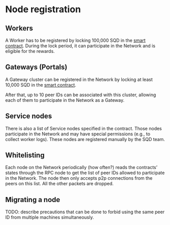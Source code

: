 # Node registration

## Workers

A Worker has to be registered by locking 100,000 SQD in the [smart contract](https://github.com/subsquid/subsquid-network-contracts/blob/5f07739900de708ce03223a9163aa694356c773e/packages/contracts/src/WorkerRegistration.sol). During the lock period, it can participate in the Network and is eligible for the rewards.

## Gateways (Portals)

A Gateway cluster can be registered in the Network by locking at least 10,000 SQD in the [smart contract](https://github.com/subsquid/subsquid-network-contracts/blob/5f07739900de708ce03223a9163aa694356c773e/packages/contracts/src/GatewayRegistry.sol#L425).

After that, up to 10 peer IDs can be associated with this cluster, allowing each of them to participate in the Network as a Gateway.

## Service nodes

There is also a list of Service nodes specified in the contract. Those nodes participate in the Network and may have special permissions (e.g., to collect worker logs). These nodes are registered manually by the SQD team.

## Whitelisting

Each node on the Network periodically (how often?) reads the contracts’ states through the RPC node to get the list of peer IDs allowed to participate in the Network. The node then only accepts p2p connections from the peers on this list. All the other packets are dropped.

## Migrating a node

TODO: describe precautions that can be done to forbid using the same peer ID from multiple machines simultaneously.